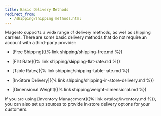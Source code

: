 ```yaml
---
title: Basic Delivery Methods
redirect_from:
  - /shipping/shipping-methods.html
---
```


Magento supports a wide range of delivery methods, as well as shipping carriers. There are some basic delivery methods that do not require an account with a third-party provider:

* [Free Shipping]({% link shipping/shipping-free.md %})

* [Flat Rate]({% link shipping/shipping-flat-rate.md %})

* [Table Rates]({% link shipping/shipping-table-rate.md %})

* [In-Store Delivery]({% link shipping/shipping-in-store-delivery.md %})

* [Dimensional Weight]({% link shipping/weight-dimensional.md %})

If you are using [Inventory Management]({% link catalog/inventory.md %}), you can also set up sources to provide in-store delivery options for your customers.

